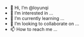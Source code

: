 - 👋 Hi, I’m @loyunqi
- 👀 I’m interested in ...
- 🌱 I’m currently learning ...
- 💞️ I’m looking to collaborate on ...
- 📫 How to reach me ...

<!---
loyunqi/loyunqi is a ✨ special ✨ repository because its `README.md` (this file) appears on your GitHub profile.
You can click the Preview link to take a look at your changes.
--->
